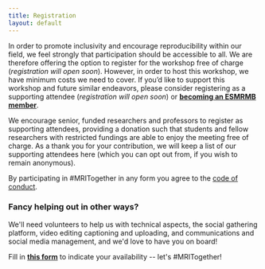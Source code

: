 ```yaml
--- 
title: Registration
layout: default
--- 
```

<!-- [![Free registration](images/register_button_free.png){:.inline_img}](https://events.zoom.us/ev/AEaNvEVYuDSSPf8Chveqs5EvDC-eWPCQxNQF-_QhyU_OAr-5Z4iywooXKyHd6k245Kd-eJM)
{: style="text-align: center;"}

**For technical reasons, supporter registration is now closed. But you can still register for free! If you want to support MRI Together and other similar initiatives, please consider [becoming an ESMRMB member](https://www.esmrmb.org/membership/#m-application)!**
 -->
In order to promote inclusivity and encourage reproducibility within our field, we feel strongly that participation should be accessible to all. We are therefore offering the option to register for the workshop free of charge (_registration will open soon_). However, in order to host this workshop, we have minimum costs we need to cover. If you’d like to support this workshop and future similar endeavors, please consider registering as a supporting attendee (_registration will open soon_) or **[becoming an ESMRMB member](https://www.esmrmb.org/membership/#m-application)**.

We encourage senior, funded researchers and professors to register as supporting attendees, providing a donation such that students and fellow researchers with restricted fundings are able to enjoy the meeting free of charge. As a thank you for your contribution, we will keep a list of our supporting attendees here (which you can opt out from, if you wish to remain anonymous).

By participating in #MRITogether in any form you agree to the [code of conduct](/CODE_OF_CONDUCT).

<!-- **Note:** the conference will be held through the [Zoom Events](https://events.zoom.us/) platform. A Zoom account (available free of charge) is required at registration. -->

### Fancy helping out in other ways?

We'll need volunteers to help us with technical aspects, the social gathering platform, video editing captioning and uploading, and communications and social media management, and we'd love to have you on board!

Fill in **[this form](https://forms.gle/fVFNEWNVmfvGutUH9)** to indicate your availability -- let's #MRITogether!